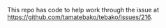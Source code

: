 This repo has code to help work through the issue at https://github.com/tamatebako/tebako/issues/216.

